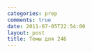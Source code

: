 ```yaml
---
categories: prep
comments: true
date: 2011-07-05T22:54:00
layout: post
title: Темы для 246
---
```


